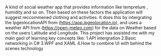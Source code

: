 A kind of social weather app that provides information like tempreture , humidity and so on. Then based on these factors the application will suggest reccommened clothing and activities.
It does this by intergrating the IpgeolocationAPI from (https://app.ipgeolocation.io),
and uses a weather API from (https://open-meteo.com) for the data on Weather based on the users Latitude and Longitude.
This project has assisted me with my main gaol of learning key concepts like:
1.API intergration
2.Basic networking in C#
3.WPF and XAML
4.How to combine UI with behind the scenes technology
